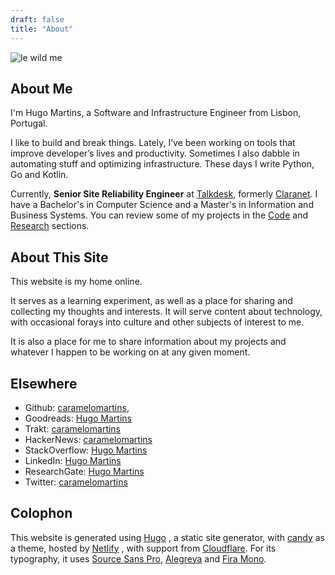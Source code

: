 ```yaml
---
draft: false
title: "About"
---
```


![le wild me](/images/F1000019.jpg)

## About Me

I'm Hugo Martins, a Software and Infrastructure Engineer from Lisbon, Portugal. 

I like to build and break things. Lately, I’ve been working on tools that improve developer’s lives and productivity. Sometimes I also dabble in automating stuff and optimizing infrastructure. These days I write Python, Go and Kotlin.

Currently, **Senior Site Reliability Engineer** at [Talkdesk](https://www.talkdesk.com/), formerly [Claranet](http://www.claranet.co.uk/). I have a Bachelor's in Computer Science and a Master's in Information and Business Systems. You can review some of my projects in the [Code](/code) and [Research](/research) sections.

## About This Site

This website is my home online.

It serves as a learning experiment, as well as a place for sharing and collecting my thoughts and interests. It will serve content about technology, with occasional forays into culture and other subjects of interest to me. 

It is also a place for me to share information about my projects and whatever I happen to be working on at any given moment.

## Elsewhere

- Github: [caramelomartins](https://github.com/caramelomartins),
- Goodreads:  [Hugo Martins](https://www.goodreads.com/user/show/7832126-hugo-martins)
- Trakt: [caramelomartins](https://trakt.tv/users/caramelomartins)
- HackerNews: [caramelomartins](https://news.ycombinator.com/user?id=caramelomartins) 
- StackOverflow:  [Hugo Martins](https://stackoverflow.com/users/6461671)
- LinkedIn: [Hugo Martins](https://www.linkedin.com/in/hugofcsmartins/)
- ResearchGate: [Hugo Martins](https://www.researchgate.net/profile/Hugo_Martins34)
- Twitter: [caramelomartins](https://twitter.com/caramelomartins)

## Colophon

This website is generated using [Hugo](https://gohugo.io/) , a static site generator, with [candy](https://github.com/caramelomartins/hugo-theme-candy) as a theme, hosted by [Netlify](https://netlify.com/) , with support from [Cloudflare](https://www.cloudflare.com/). For its typography, it uses [Source Sans Pro](https://fonts.google.com/specimen/Source+Sans+Pro), [Alegreya](https://fonts.google.com/specimen/Alegreya) and [Fira Mono](https://fonts.google.com/specimen/Fira+Mono).

